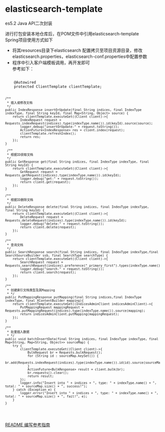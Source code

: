 # elasticsearch-template

es5.2 Java API二次封装<br>

进行打包安装本地仓库后，在POM文件中引用elasticsearch-template    
Spring项目使用方式如下  
 * 将其resources目录下elasticsearch 配置拷贝至项目资源目录，修改elasticsearch.properties，elasticsearch-conf.properties中配置参数  
 * 程序中引入客户端模板调用，再开发即可  
     参考如下：
 <code>
    @Autowired
    protected ClientTemplate clientTemplate;

    /**
     * 插入或修改文档
     */
    public IndexResponse insertOrUpdate(final String indices, final IndexType indexType, final String keyId, final Map<String, Object> source) {
        return clientTemplate.executeGet((Client client)->{
            IndexRequest request = Requests.indexRequest(indices).type(indexType.name()).id(keyId).source(source);
            logger.debug("insertOrUpdate-" + request.toString());
            ActionFuture<IndexResponse> res = client.index(request);
            clientTemplate.refreshIndex();
            return res;
        });
    }
    
     /**
     * 根据ID获取文档
     */
    public GetResponse get(final String indices, final IndexType indexType, final String keyId) {
        return clientTemplate.executeGet((Client client)->{
            GetRequest request = Requests.getRequest(indices).type(indexType.name()).id(keyId);
            logger.debug("get-" + request.toString());
            return client.get(request);
        });
    }

    /**
     * 根据ID删除文档
     */
    public DeleteResponse delete(final String indices, final IndexType indexType, final String keyId) {
        return clientTemplate.executeGet((Client client)->{
            DeleteRequest request = Requests.deleteRequest(indices).type(indexType.name()).id(keyId);
            logger.debug("delete-" + request.toString());
            return client.delete(request);
        });
    }

    /**
     * 查询文档
     */
    public SearchResponse search(final String indices, final IndexType indexType,final SearchSourceBuilder ssb, final SearchType searchType) {
        return clientTemplate.executeGet((Client client)->{
            SearchRequest request = Requests.searchRequest(indices).preference("_primary_first").types(indexType.name()).searchType(searchType).source(ssb);
            logger.debug("search-" + request.toString());
            return client.search(request);
        });
    }

    /**
     * 创建索引文档类型及其Mapping
     * */
    public PutMappingResponse putMapping(final String indices,final IndexType indexType, final XContentBuilder mapping){
        return clientTemplate.executeGet((IndicesAdminClient indicesAdminClient)->{
            PutMappingRequest mappingRequest = Requests.putMappingRequest(indices).type(indexType.name()).source(mapping);
            return indicesAdminClient.putMapping(mappingRequest);
        });
    }

    /**
     * 批量插入数据
     * */
    public void batchInsertData(final String indices, final IndexType indexType, final Map<String, Map<String, Object>> sourceMap) {
        try {
            clientTemplate.executeGet((Client client)->{
                BulkRequest br = Requests.bulkRequest();
                for (String id : sourceMap.keySet()) {
                    br.add(Requests.indexRequest(indices).type(indexType.name()).id(id).source(sourceMap.get(id)));
                }
                ActionFuture<BulkResponse> result = client.bulk(br);
                br.requests().clear();
                return result;
            });
            logger.info("Insert into " + indices + ", type: " + indexType.name() + ", total: " + sourceMap.size() + ", success!");
        } catch (Exception e) {
            logger.error("Insert into " + indices + ", type: " + indexType.name() + ", total: " + sourceMap.size() + ", fail!", e);
        }
    }

  </code>
  
  [README 编写参考指南](https://github.com/guodongxiaren/test)


